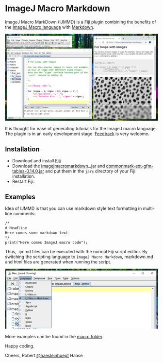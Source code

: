 # ImageJ Macro Markdown

ImageJ Macro MarkDown (IJMMD) is a [Fiji](https://fiji.sc) plugin combining the benefits of the 
[ImageJ Macro language](https://imagej.nih.gov/ij/developer/macro/macros.html)
with
[Markdown](https://en.wikipedia.org/wiki/Markdown).

![Image](images/screenshot.png)

It is thought for ease of generating tutorials for the ImageJ macro language.
The plugin is in an early development stage.
[Feedback](https://forum.image.sc/t/imagej-macro-markdown/35470) is very welcome. 

## Installation
* Download and install [Fiji](https://fiji.sc/Downloads)
* Download the [imagejmacromarkdown_.jar](https://github.com/haesleinhuepf/imagejmacromarkdown/releases/download/0.1.0/imagejmacromarkdown_-0.1.0.jar) and 
[commonmark-ext-gfm-tables-0.14.0.jar](https://repo1.maven.org/maven2/com/atlassian/commonmark/commonmark-ext-gfm-tables/0.14.0/commonmark-ext-gfm-tables-0.14.0.jar) and
put them in the `jars` directory of your Fiji installation.
* Restart Fiji.

## Examples
Idea of IJMMD is that you can use markdown style text formatting
in multi-line comments:
 
```
/*
# Headline
Here comes some markdown text
*/
print("Here comes ImageJ macro code");
``` 

Thus, .ijmmd files can be executed with the normal Fiji script editior. By switching
the scripting language to `ImageJ Macro Markdown`, markdown.md and html files are
generated when running the script.

![Image](images/language_selection.png)

More examples can be found in the [macro folder](https://github.com/haesleinhuepf/imagejmacromarkdown/tree/master/src/main/macro).

Happy coding.

Cheers,
Robert [@haesleinhuepf](https://twitter.com/haesleinhuepf) Haase
